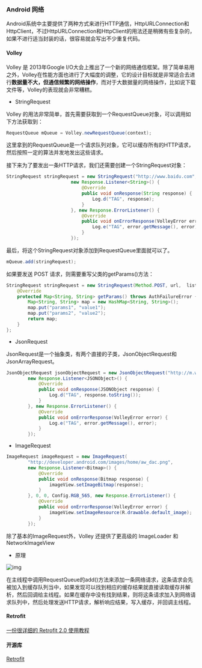 ### Android 网络

Android系统中主要提供了两种方式来进行HTTP通信，HttpURLConnection和HttpClient，不过HttpURLConnection和HttpClient的用法还是稍微有些复杂的，如果不进行适当封装的话，很容易就会写出不少重复代码。

#### Volley

Volley 是 2013年Google I/O大会上推出了一个新的网络通信框架。除了简单易用之外，Volley在性能方面也进行了大幅度的调整，它的设计目标就是非常适合去进行**数据量不大，但通信频繁的网络操作**，而对于大数据量的网络操作，比如说下载文件等，Volley的表现就会非常糟糕。

- StringRequest

Volley 的用法非常简单，首先需要获取到一个RequestQueue对象，可以调用如下方法获取到：

```java
RequestQueue mQueue = Volley.newRequestQueue(context); 
```

这里拿到的RequestQueue是一个请求队列对象，它可以缓存所有的HTTP请求，然后按照一定的算法并发地发出这些请求。

接下来为了要发出一条HTTP请求，我们还需要创建一个StringRequest对象：

```java
StringRequest stringRequest = new StringRequest("http://www.baidu.com",  
                        new Response.Listener<String>() {  
                            @Override  
                            public void onResponse(String response) {  
                                Log.d("TAG", response);  
                            }  
                        }, new Response.ErrorListener() {  
                            @Override  
                            public void onErrorResponse(VolleyError error) {  
                                Log.e("TAG", error.getMessage(), error);  
                            }  
                        });  
```

最后，将这个StringRequest对象添加到RequestQueue里面就可以了。

```java
mQueue.add(stringRequest); 
```

如果要发送 POST 请求，则需要重写父类的getParams()方法：

```java
StringRequest stringRequest = new StringRequest(Method.POST, url,  listener, errorListener) {  
    @Override  
    protected Map<String, String> getParams() throws AuthFailureError {  
        Map<String, String> map = new HashMap<String, String>();  
        map.put("params1", "value1");  
        map.put("params2", "value2");  
        return map;  
    }  
};  
```

- JsonRequest

JsonRequest是一个抽象类，有两个直接的子类，JsonObjectRequest和JsonArrayRequest。

```java
JsonObjectRequest jsonObjectRequest = new JsonObjectRequest("http://m.weather.com.cn/data/101010100.html", null,  
        new Response.Listener<JSONObject>() {  
            @Override  
            public void onResponse(JSONObject response) {  
                Log.d("TAG", response.toString());  
            }  
        }, new Response.ErrorListener() {  
            @Override  
            public void onErrorResponse(VolleyError error) {  
                Log.e("TAG", error.getMessage(), error);  
            }  
        });  
```

- ImageRequest

```java
ImageRequest imageRequest = new ImageRequest(  
        "http://developer.android.com/images/home/aw_dac.png",  
        new Response.Listener<Bitmap>() {  
            @Override  
            public void onResponse(Bitmap response) {  
                imageView.setImageBitmap(response);  
            }  
        }, 0, 0, Config.RGB_565, new Response.ErrorListener() {  
            @Override  
            public void onErrorResponse(VolleyError error) {  
                imageView.setImageResource(R.drawable.default_image);  
            }  
        });  
```

除了基本的ImageRequest外，Volley 还提供了更高级的 ImageLoader 和 NetworkImageView

- 原理

![img](http://img.blog.csdn.net/20140511114837375?watermark/2/text/aHR0cDovL2Jsb2cuY3Nkbi5uZXQvZ3VvbGluX2Jsb2c=/font/5a6L5L2T/fontsize/400/fill/I0JBQkFCMA==/dissolve/70/gravity/SouthEast)

在主线程中调用RequestQueue的add()方法来添加一条网络请求，这条请求会先被加入到缓存队列当中，如果发现可以找到相应的缓存结果就直接读取缓存并解析，然后回调给主线程。如果在缓存中没有找到结果，则将这条请求加入到网络请求队列中，然后处理发送HTTP请求，解析响应结果，写入缓存，并回调主线程。

#### Retrofit

[一份很详细的 Retrofit 2.0 使用教程](http://blog.csdn.net/carson_ho/article/details/73732076)

#### 开源库

[Retrofit](https://github.com/square/retrofit)